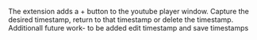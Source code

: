 The extension adds a + button to the youtube player window.
Capture the desired timestamp, return to that timestamp or delete the timestamp.
Additionall future work-  to be added edit timestamp and save timestamps
